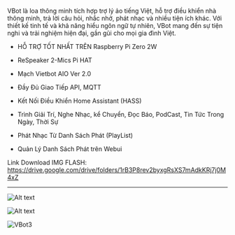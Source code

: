 VBot là loa thông minh tích hợp trợ lý ảo tiếng Việt, hỗ trợ điều khiển nhà thông minh, trả lời câu hỏi, nhắc nhở, phát nhạc và nhiều tiện ích khác. Với thiết kế tinh tế và khả năng hiểu ngôn ngữ tự nhiên, VBot mang đến sự tiện nghi và trải nghiệm hiện đại, gần gũi cho mọi gia đình Việt.

- HỖ TRỢ TỐT NHẤT TRÊN Raspberry Pi Zero 2W
- ReSpeaker 2-Mics Pi HAT
- Mạch Vietbot AIO Ver 2.0

- Đầy Đủ Giao Tiếp API, MQTT
- Kết Nối Điều Khiển Home Assistant (HASS)
- Trình Giải Trí, Nghe Nhạc, kể Chuyển, Đọc Báo, PodCast, Tin Tức Trong Ngày, Thời Sự
- Phát Nhạc Từ Danh Sách Phát (PlayList)
- Quản Lý Danh Sách Phát trên Webui

Link Download IMG FLASH: https://drive.google.com/drive/folders/1rB3P8rev2byxgRsXS7mAdkKRj7j0M4xZ

<hr/>

![Alt text](https://github.com/user-attachments/assets/05b0eafa-6b73-42b9-ae65-e3e114faec01) 

![Alt text](https://github.com/user-attachments/assets/cd10cef1-de0e-42fc-ac41-42d8548b1da4)

![VBot3](https://github.com/user-attachments/assets/8d0c145f-20f8-4aaf-a0e4-1a40f5dc6097)
